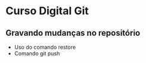 # Curso Digital Git

## Gravando mudanças no repositório

* Uso do comando restore
* Comando git push